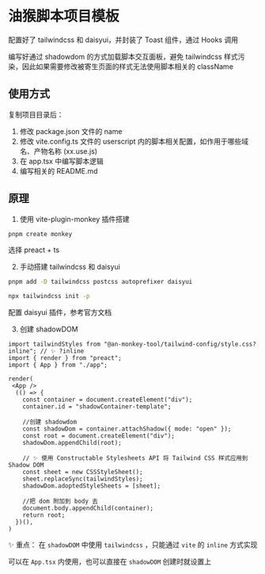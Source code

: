 # 油猴脚本项目模板

配置好了 tailwindcss 和 daisyui，并封装了 Toast 组件，通过 Hooks 调用

编写好通过 shadowdom 的方式加载脚本交互面板，避免 tailwindcss 样式污染，因此如果需要修改被寄生页面的样式无法使用脚本相关的 className

## 使用方式

复制项目目录后：

1. 修改 package.json 文件的 name
2. 修改 vite.config.ts 文件的 userscript 内的脚本相关配置，如作用于哪些域名、产物名称 (xx.use.js)
3. 在 app.tsx 中编写脚本逻辑
4. 编写相关的 README.md

## 原理

1. 使用 vite-plugin-monkey 插件搭建

```bash
pnpm create monkey
```

选择 preact + ts

2. 手动搭建 tailwindcss 和 daisyui

```bash
pnpm add -D tailwindcss postcss autoprefixer daisyui
```

```bash
npx tailwindcss init -p
```

配置 daisyui 插件，参考官方文档

3. 创建 shadowDOM

```tsx
import tailwindStyles from "@an-monkey-tool/tailwind-config/style.css?inline"; // ✨ ?inline
import { render } from "preact";
import { App } from "./app";

render(
 <App />
  (() => {
    const container = document.createElement("div");
    container.id = "shadowContainer-template";

    //创建 shadowdom
    const shadowDom = container.attachShadow({ mode: "open" });
    const root = document.createElement("div");
    shadowDom.appendChild(root);

    // ✨ 使用 Constructable Stylesheets API 将 Tailwind CSS 样式应用到 Shadow DOM
    const sheet = new CSSStyleSheet();
    sheet.replaceSync(tailwindStyles);
    shadowDom.adoptedStyleSheets = [sheet];

    //把 dom 附加到 body 去
    document.body.appendChild(container);
    return root;
  })(),
)
```

✨ 重点： 在 `shadowDOM` 中使用 `tailwindcss` ，只能通过 `vite` 的 `inline` 方式实现

可以在 `App.tsx` 内使用，也可以直接在 `shadowDOM` 创建时就设置上
